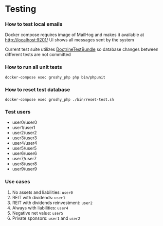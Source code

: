 # Testing

### How to test local emails
Docker compose requires image of MailHog and makes it available at [http://localhost:9201/](http://localhost:9201/)
UI shows all messages sent by the system

Current test suite utilizes [DoctrineTestBundle](https://github.com/dmaicher/doctrine-test-bundle) so database changes between different tests are not committed

### How to run all unit tests
```
docker-compose exec groshy_php php bin/phpunit
```

### How to reset test database
```
docker-compose exec groshy_php ./bin/reset-test.sh
```

### Test users
 - user0/user0
 - user1/user1
 - user2/user2
 - user3/user3
 - user4/user4
 - user5/user5
 - user6/user6
 - user7/user7
 - user8/user8
 - user9/user9

### Use cases
1. No assets and liabilities: `user0`
2. REIT with dividends: `user1`
3. REIT with dividends reinvestment: `user2`
4. Always with liabilities: `user4`
5. Negative net value: `user5`
6. Private sponsors: `user1` and `user2`
